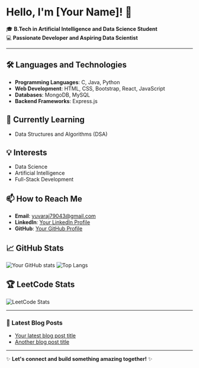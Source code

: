# Hello, I'm [Your Name]! 👋

🎓 **B.Tech in Artificial Intelligence and Data Science Student** <br>
💻 **Passionate Developer and Aspiring Data Scientist** <br>

---

## 🛠️ Languages and Technologies

- **Programming Languages**: C, Java, Python
- **Web Development**: HTML, CSS, Bootstrap, React, JavaScript
- **Databases**: MongoDB, MySQL
- **Backend Frameworks**: Express.js

## 🌱 Currently Learning

- Data Structures and Algorithms (DSA)

## 💡 Interests

- Data Science
- Artificial Intelligence
- Full-Stack Development

## 📫 How to Reach Me

- **Email**: yuvaraj79043@gmail.com
- **LinkedIn**: [Your LinkedIn Profile](https://www.linkedin.com/in/your-profile)
- **GitHub**: [Your GitHub Profile](https://github.com/your-username)

## 📈 GitHub Stats

![Your GitHub stats](https://github-readme-stats.vercel.app/api?username=your-username&show_icons=true&theme=radical)
![Top Langs](https://github-readme-stats.vercel.app/api/top-langs/?username=your-username&layout=compact&theme=radical)

## 🏆 LeetCode Stats

![LeetCode Stats](https://leetcode-stats.vercel.app/api?username=your-leetcode-username&theme=dark)

---

### 📝 Latest Blog Posts

<!-- BLOG-POST-LIST:START -->
- [Your latest blog post title](https://your-blog-link)
- [Another blog post title](https://your-blog-link)
<!-- BLOG-POST-LIST:END -->

---

✨ **Let's connect and build something amazing together!** ✨
